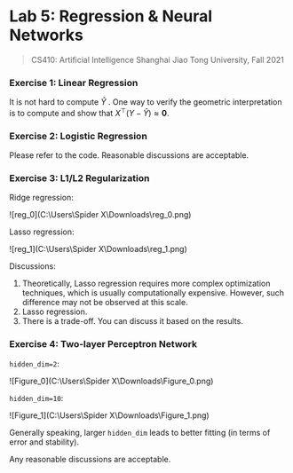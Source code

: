 # Lab 5:  Regression &  Neural Networks

> CS410: Artificial Intelligence
> Shanghai Jiao Tong University, Fall 2021

### Exercise 1: Linear Regression

It is not hard to compute $\hat{Y}$ . One way to verify the geometric interpretation is to compute and show that $X^\top(Y-\hat{Y})\approx\mathbf{0}$.



### Exercise 2: Logistic Regression

Please refer to the code. Reasonable discussions are acceptable.



### Exercise 3: L1/L2 Regularization

Ridge regression:

![reg_0](C:\Users\Spider X\Downloads\reg_0.png)

Lasso regression:

![reg_1](C:\Users\Spider X\Downloads\reg_1.png)

Discussions:

1. Theoretically, Lasso regression requires more complex optimization techniques, which is usually computationally expensive. However, such difference may not be observed at this scale.
2. Lasso regression.
3. There is a trade-off. You can discuss it based on the results.

### Exercise 4: Two-layer Perceptron Network

`hidden_dim=2`: 

![Figure_0](C:\Users\Spider X\Downloads\Figure_0.png)

`hidden_dim=10`: 

![Figure_1](C:\Users\Spider X\Downloads\Figure_1.png)

Generally speaking, larger `hidden_dim` leads to better fitting (in terms of error and stability).

Any reasonable discussions are acceptable.
